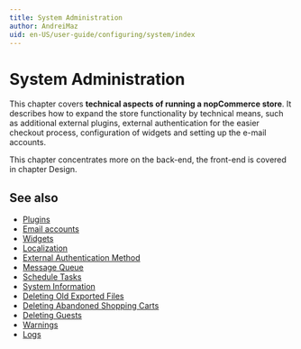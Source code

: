 ```yaml
---
title: System Administration
author: AndreiMaz
uid: en-US/user-guide/configuring/system/index
---
```


# System Administration

This chapter covers **technical aspects of running a nopCommerce store**. It describes how to expand the store functionality by technical means, such as additional external plugins, external authentication for the easier checkout process, configuration of widgets and setting up the e-mail accounts.

This chapter concentrates more on the back-end, the front-end is covered in chapter Design.

## See also

* [Plugins](xref:en-US/user-guide/configuring/system/plugins)
* [Email accounts](xref:en-US/user-guide/configuring/system/email-accounts)
* [Widgets](xref:en-US/user-guide/configuring/system/widgets/index)
* [Localization](xref:en-US/user-guide/configuring/system/localization)
* [External Authentication Method](xref:en-US/user-guide/configuring/system/external-authentication/index)
* [Message Queue](xref:en-US/user-guide/configuring/system/message-queue)
* [Schedule Tasks](xref:en-US/user-guide/configuring/system/schedule-tasks)
* [System Information](xref:en-US/user-guide/configuring/system/system-information)
* [Deleting Old Exported Files](xref:en-US/user-guide/configuring/system/deleting-old-exported-files)
* [Deleting Abandoned Shopping Carts](xref:en-US/user-guide/configuring/system/deleting-abandoned-shopping-carts)
* [Deleting Guests](xref:en-US/user-guide/configuring/system/deleting-guests)
* [Warnings](xref:en-US/user-guide/configuring/system/warnings)
* [Logs](xref:en-US/user-guide/configuring/system/log)